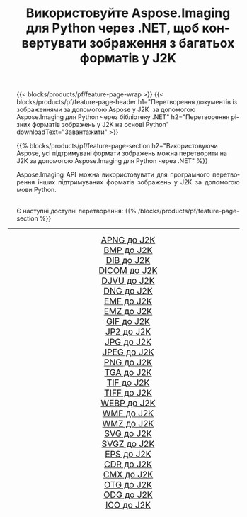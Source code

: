 ﻿---
title: Використовуйте Aspose.Imaging для Python через .NET, щоб конвертувати зображення з багатьох форматів у J2K 
weight: 3920
url: /uk/python-net/conversion/to/j2k/ 
lang: uk
langdirlevel: 2
locales: zh-hans,ja,it,ru,de,es,fr,nl,id,lt,pl,pt,vi,tr,ko,zh-hant,ar,hi,th,sv,cs,uk,he
description: Ви можете використовувати Aspose.Imaging для Python через бібліотеку .NET для перетворення різноманітних форматів у J2K
---

{{< blocks/products/pf/feature-page-wrap >}}
{{< blocks/products/pf/feature-page-header h1="Перетворення документів із зображеннями за допомогою Aspose у J2K  за допомогою Aspose.Imaging для Python через бібліотеку .NET" h2="Перетворення різних форматів зображень у J2K на основі Python" downloadText="Завантажити" >}}


{{% blocks/products/pf/feature-page-section  h2="Використовуючи Aspose, усі підтримувані формати зображень можна перетворити на J2K за допомогою Aspose.Imaging для Python через .NET" %}}
<p align=justify>Aspose.Imaging API можна використовувати для програмного перетворення інших підтримуваних форматів зображень у J2K за допомогою мови Python.</p>
<br/>
Є наступні доступні перетворення:
{{% /blocks/products/pf/feature-page-section %}}
<div class="container-fluid productfamilypage bg-gray">
    <div class="convertypes bg-gray agp-content section">
        <div class="container">
		<hr style="margin-left:-20px;"/>
		<div class="row other-converters" style="gap: 10px;font-size: 19px;text-align:center;">
		    <div class='col-md-2 other-converter remove-lp remove-rp'><a href="/imaging/uk/python-net/conversion/apng-to-j2k/" style="padding:15px;">APNG до J2K</a></div>
<div class='col-md-2 other-converter remove-lp remove-rp'><a href="/imaging/uk/python-net/conversion/bmp-to-j2k/" style="padding:15px;">BMP до J2K</a></div>
<div class='col-md-2 other-converter remove-lp remove-rp'><a href="/imaging/uk/python-net/conversion/dib-to-j2k/" style="padding:15px;">DIB до J2K</a></div>
<div class='col-md-2 other-converter remove-lp remove-rp'><a href="/imaging/uk/python-net/conversion/dicom-to-j2k/" style="padding:15px;">DICOM до J2K</a></div>
<div class='col-md-2 other-converter remove-lp remove-rp'><a href="/imaging/uk/python-net/conversion/djvu-to-j2k/" style="padding:15px;">DJVU до J2K</a></div>
<div class='col-md-2 other-converter remove-lp remove-rp'><a href="/imaging/uk/python-net/conversion/dng-to-j2k/" style="padding:15px;">DNG до J2K</a></div>
<div class='col-md-2 other-converter remove-lp remove-rp'><a href="/imaging/uk/python-net/conversion/emf-to-j2k/" style="padding:15px;">EMF до J2K</a></div>
<div class='col-md-2 other-converter remove-lp remove-rp'><a href="/imaging/uk/python-net/conversion/emz-to-j2k/" style="padding:15px;">EMZ до J2K</a></div>
<div class='col-md-2 other-converter remove-lp remove-rp'><a href="/imaging/uk/python-net/conversion/gif-to-j2k/" style="padding:15px;">GIF до J2K</a></div>
<div class='col-md-2 other-converter remove-lp remove-rp'><a href="/imaging/uk/python-net/conversion/jp2-to-j2k/" style="padding:15px;">JP2 до J2K</a></div>
<div class='col-md-2 other-converter remove-lp remove-rp'><a href="/imaging/uk/python-net/conversion/jpg-to-j2k/" style="padding:15px;">JPG до J2K</a></div>
<div class='col-md-2 other-converter remove-lp remove-rp'><a href="/imaging/uk/python-net/conversion/jpeg-to-j2k/" style="padding:15px;">JPEG до J2K</a></div>
<div class='col-md-2 other-converter remove-lp remove-rp'><a href="/imaging/uk/python-net/conversion/png-to-j2k/" style="padding:15px;">PNG до J2K</a></div>
<div class='col-md-2 other-converter remove-lp remove-rp'><a href="/imaging/uk/python-net/conversion/tga-to-j2k/" style="padding:15px;">TGA до J2K</a></div>
<div class='col-md-2 other-converter remove-lp remove-rp'><a href="/imaging/uk/python-net/conversion/tif-to-j2k/" style="padding:15px;">TIF до J2K</a></div>
<div class='col-md-2 other-converter remove-lp remove-rp'><a href="/imaging/uk/python-net/conversion/tiff-to-j2k/" style="padding:15px;">TIFF до J2K</a></div>
<div class='col-md-2 other-converter remove-lp remove-rp'><a href="/imaging/uk/python-net/conversion/webp-to-j2k/" style="padding:15px;">WEBP до J2K</a></div>
<div class='col-md-2 other-converter remove-lp remove-rp'><a href="/imaging/uk/python-net/conversion/wmf-to-j2k/" style="padding:15px;">WMF до J2K</a></div>
<div class='col-md-2 other-converter remove-lp remove-rp'><a href="/imaging/uk/python-net/conversion/wmz-to-j2k/" style="padding:15px;">WMZ до J2K</a></div>
<div class='col-md-2 other-converter remove-lp remove-rp'><a href="/imaging/uk/python-net/conversion/svg-to-j2k/" style="padding:15px;">SVG до J2K</a></div>
<div class='col-md-2 other-converter remove-lp remove-rp'><a href="/imaging/uk/python-net/conversion/svgz-to-j2k/" style="padding:15px;">SVGZ до J2K</a></div>
<div class='col-md-2 other-converter remove-lp remove-rp'><a href="/imaging/uk/python-net/conversion/eps-to-j2k/" style="padding:15px;">EPS до J2K</a></div>
<div class='col-md-2 other-converter remove-lp remove-rp'><a href="/imaging/uk/python-net/conversion/cdr-to-j2k/" style="padding:15px;">CDR до J2K</a></div>
<div class='col-md-2 other-converter remove-lp remove-rp'><a href="/imaging/uk/python-net/conversion/cmx-to-j2k/" style="padding:15px;">CMX до J2K</a></div>
<div class='col-md-2 other-converter remove-lp remove-rp'><a href="/imaging/uk/python-net/conversion/otg-to-j2k/" style="padding:15px;">OTG до J2K</a></div>
<div class='col-md-2 other-converter remove-lp remove-rp'><a href="/imaging/uk/python-net/conversion/odg-to-j2k/" style="padding:15px;">ODG до J2K</a></div>
<div class='col-md-2 other-converter remove-lp remove-rp'><a href="/imaging/uk/python-net/conversion/ico-to-j2k/" style="padding:15px;">ICO до J2K</a></div>
                </div>
        </div>
    </div>
</div>
<br/>


